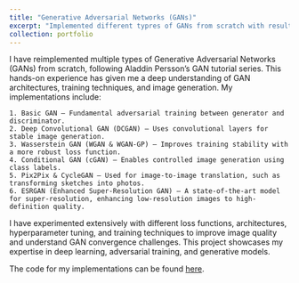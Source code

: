 ```yaml
---
title: "Generative Adversarial Networks (GANs)"
excerpt: "Implemented different typres of GANs from scratch with results comparable to the original papers<br/><img src='teaser_v3.jpg'>"
collection: portfolio
---
```


I have reimplemented multiple types of Generative Adversarial Networks (GANs) from scratch, following Aladdin Persson’s GAN tutorial series. This hands-on experience has given me a deep understanding of GAN architectures, training techniques, and image generation. My implementations include:

    1. Basic GAN – Fundamental adversarial training between generator and discriminator.
    2. Deep Convolutional GAN (DCGAN) – Uses convolutional layers for stable image generation.
    3. Wasserstein GAN (WGAN & WGAN-GP) – Improves training stability with a more robust loss function.
    4. Conditional GAN (cGAN) – Enables controlled image generation using class labels.
    5. Pix2Pix & CycleGAN – Used for image-to-image translation, such as transforming sketches into photos.
    6. ESRGAN (Enhanced Super-Resolution GAN) – A state-of-the-art model for super-resolution, enhancing low-resolution images to high-definition quality.

I have experimented extensively with different loss functions, architectures, hyperparameter tuning, and training techniques to improve image quality and understand GAN convergence challenges. This project showcases my expertise in deep learning, adversarial training, and generative models.

The code for my implementations can be found [here](https://github.com/ynitinreddy/GANs).